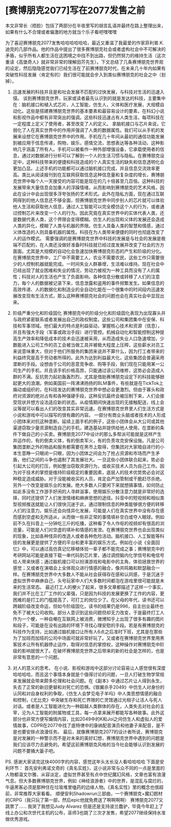 # [赛博朋克2077]写在2077发售之前

本文非常长（捂脸）包括了两部分在半夜里写的胡言乱语并最终在路上整理出来，如果有什么不合理或者偏激的地方就当个乐子看吧嘿嘿嘿

为了喜迎赛博朋克2077发售哈哈哈哈哈哈，最近又重温了我最爱的作家菲利普.K.迪克的几部作品。他的作品中提出了很多赛博朋克社会或者虚构社会中不可解决的矛盾，似乎所有人都生活在这困境之中找不到出路，但仍然努力的维持生活（这次重读《高堡奇人》就非常非常的理解田芥先生）。下文总结了几条赛博朋克世界观的设定，然后隐隐感觉我们已经生活在了前赛博朋克时代，在未来几十年内如果有突破性科技发展（肯定有的）我们很可能就会步入到类似赛博朋克的社会之中（划掉）。

1.	迅速发展的科技并且是和社会发展不匹配的过快发展，与科技对生活的迅速入侵。
谈到赛博朋克世界，玩家或读者最先认识到的就是发达的科技，主要集中在：脑机接口和植入式芯片，人工智能，仿生人，义体和医疗发展，大规模自动化。这些是搭建赛博朋克世界的基本要素和最容易设计的要素，在科幻小说和影视作品中都有非常突出的强调。这些科技迅速占有人类生活，每项科技在一定程度上定义了使用者，甚至改变了人的定义。
拿脑机接口与芯片来说，它弱化了人在真实世界中的作用并强调了人类的数据属性。我们可以从手机的发展来设想它在赛博朋克世界中的作用。手机在几十年间从最初的通信功能发展到被应用于信息传递，购物，娱乐，感情交流，思想表达等各种活动，这种影响几乎涵盖了所有人。手机可以被看作一种外部增强设备，它承载使用者的信息，通过对数据进行分析可以了解到一个人的生活习惯与隐私。在赛博朋克设定中，这种科技带来的便捷和科技造成的个人真实生活的缺失和信息透明化会更加凸显。上述手机的功能都可以通过脑机接口完成，并且信息交流效率更高。类比从阅读报刊到在互联网获取信息这种信息量和复杂度的增长，赛博朋克世界中每个人一天接受的内容可能是现在的几十倍甚至几百倍。这种科技的发展带来大量信息会加重人的浮躁情绪，从而影响到赛博朋克的艺术风格，因此在设计中会出现很多浮夸张扬的艺术形式。此外在隐私方面，现在通过互联网得到的他人信息还不够全面，但赛博朋克世界中同步别人的芯片就可以体验他人生活和获取他人信息，通过人工智能可以完全模仿这个人的行为，或者通过控制芯片来改变一个人的行为。因此究竟在真实世界中的实体代表人类，还是数据代表人类，这个界限会变得模糊。仿生人的出现和义体的发展还会造成人类的异化，模糊了人类与机器的界限。仿生人具备人类的智慧和情感，通过义体改造的人则具备机器的属性。科技在为人类带来便捷的同时也彻底改变了人的运作模式。
需要强调的是赛博朋克世界中科技的发展是与社会的发展是极端不匹配的，在人类还没做好准备时科技就已经过度发展并改变了社会的方方面面。尤其是大规模的自动化会急速加快赛博朋克形态的产生和阶级的分化。在赛博朋克世界中，工厂中不需要工人，农业不需要农民，这些工作只需要很少的人控制机器就能完成。一时间失业人群暴增，生活难以维持。现在社会中已经出现了就业困难和失业的情况，劳动力被视为一种工具而没有了人的属性；科技对人的生活也产生了负面影响，各种信息分散或转移了人们的注意力，每个人的数据被记录下来，信息泄露和盗用的事件频繁发生。如果信息的高效传递、人的数据化和制造业的全自动化能在一个很集中的时间段内迅速发展改变现有生活方式，那么这种赛博朋克社会的问题也会在真实社会中显现出来。


2.	阶级严重分化和阶级固化
赛博朋克中的阶级分化和阶级固化表现为出现寡头并与政府紧密联系或者发展出自己的政权制度。这些公司和集团集中在安保、科技和军事领域。他们最大的特点是利益驱动，掌握核心技术和资源（信息），并且有强大手段（军事或政治手段）进行管控。机械自动化和智能控制这种提高生产效率和降低成本的技术会迅速被采用，从而造成失业人口急速增加，少数能进入公司工作的员工会被当做工具并被极大程度上压榨，这些薪水对员工来说意味重大，但对于他们所服务的集团来说并不算什么，因为打工者带来的利益终究是高于劳动者所得的。此外为达到利益最大化，这些集团会普遍采用垄断的手段。设想由于公司的恶意竞争收、购等手段，我们现在只能用某一公司生产的手机，并且该手机价格高昂，只能通过该公司维修，这势必会造成人群的不满。反抗势力起初轰轰烈烈，尤其是借助赛博朋克设定下的科技能够掀起更大的浪潮。例如美国前一阵沸沸扬扬的BLM事件，有些就是在TickTok上煽动或组织的，在科技发达的赛博朋克世界中想必会更激烈。但由于寡头和政府对资源的绝对占有和各种强硬手段，这种反抗最终会被压制下来，人们会接受现状并想方设法适应新的状态。从疫情期间快速出现的无接触配送，线上会议等就可以看出人们的改变其实非常迅速。在赛博朋克世界里人们生活方式是小说和游戏中可以描写的很有趣的内容。
一部分有商业头脑或者技术的人形成小团体来对抗这种垄断。延续上面手机的例子，这些小团体会从大公司或其他渠道窃取少量资源制造自己的手机，建造基站并提供给他人使用，在垄断的条件下做自己的小买卖。赛博朋克2077中设计的那么多帮派可能就是这样产生并运作的，有的倒卖义体，有的倒卖军火，有的负责攻克安保设施。凡是公司集团垄断之外的物品和服务都需要在黑市上取得，但集团对大家暗自进行的小本生意睁一只眼闭一只眼，因为小团体之间会为了抢占资源和市场而产生矛盾，他们之间的斗争也遏制了其发展壮大。一旦这些小团体联合起来，势必会引起大公司的打压，例如整治窃取资源行为，或收买技术人员为自己工作。因为对于技术的掌控是维持阶级稳定的重要因素，底层人的技术优势势必会对这种稳定造成威胁。对于没能被收买的人员，肯定会严加管制或干脆赶尽杀绝。
另外一个改变是娱乐业的发展。绝大多数人只要闲下来就想搞事情，如何防止如此多没有工作游手好闲的人寻衅滋事，使用娱乐分散注意力就是非常好的选择，同时还提供了人们发泄情绪和麻痹思想的途径。抖音中的短视频和相似类型视频推送就能让人们很快沉迷于此，通过限制信息的种类能够很方便的转移人们的注意力。娱乐还会向怪异化发展，可能是人们在真实世界中没有存在感而感到空虚和无所适从，从而做一些非正常的事情填补空白或夺人眼球。例如前不久在抖音上一分钟吃三斤的吃播，这种看了令人作呕的视频却有很高的浏览量，可能是人们对空虚的填补和情感的发泄。在赛博朋克世界也会出现类似的现象，比如各种怪异的改造人或者各种危险活动。脑机接口、人工智能等科技的发展更是提供了方便的平台和更丰富的娱乐方式。例如在小说《全面回忆》中，可以通过高仿真记忆移植体验一辈子都不能完成之事；赛博朋克中的考研网站可能是直接下载一串代码到芯片里，通过调控脑内化学信号和电信号给人带来快感；通过脑机接口可以扮演游戏和电影中的主角，体验拯救世界的感觉；又或者在演唱会上全体观众进行情感的融合，像共鸣箱和默瑟融合一样。在赛博朋克世界中大多数人不能从社会获得存在感和认同感，于是沉迷于虚拟世界中麻痹自己，头号玩家中人们大多数时间都泡在游戏里很可能就是未来的生活常态。
最近打工人的梗火了起来，很多文章都描述了这样一个事实，我们并不比在工厂工作的父辈强，只是因为科技的发展更换了工作的内容，更困难的是打工的门槛提高了，可打工的岗位少了。在父母的年代，读书还可以跨越阶级改变命运，但如今阶级固化，读书的结果仍是996，自主创业最终也免不了被大公司收购。部分人意识到这些问题但却无力改变，于是最终打工人作为一个梗，一种自嘲在互联网上被消费，微博知乎上出现了很多有趣的图片和段子，可能是在没有出路的环境下寻找心理安慰的手段。若是有赛博朋克的科技作为支持，比如通过脑机接口让所有人6点之后准时下班，尤其是在那些为了加班而加班的公司中场面可就非常好玩了。又或者在赛博朋克世界里用黑客技术让所有机器停止运作，取得对信息的掌控权，这种操作对赛博朋克中阶级的影响就很大了。在破坏赛博朋克世界之后带来的新的社会是怎样的，也是非常有意思的一个问题。
	
3.	对人的意义的思考。
在小说、影视和游戏中这部分讨论容易让人感觉很有深度哈哈哈哈，而且这个事情本身就是个值得讨论的问题，一旦人打破生物学常规来发展就会带来颇多伦理和社会问题。在《副本》中通过芯片让人得到永生，失去了正常的新旧更替和对死亡的恐惧。《银翼杀手2049》中仿生人对身份的认同和对自身权利的争取，《仿生人会梦见电子羊吗》中人类思想情感的融合和控制，《尤比克》中突破生存和死亡界限的亡灵馆通过光相子让活人与死人对话。或者是人工智能进化为一种超越人类群体的存在，人类失去对社会的主宰，沦为人工智能的附属物或工具，每一点拿来展开都能写各种故事。此外这部分也非常方便写煽情内容，比如2049中的K和Joi之间仿生人和虚拟人的爱情故事，CDPR在2077中找了底特律中的康纳配音演员和他妻子来配音，是不是也要安排点浪漫任务。
最后，就像赛博朋克2077的设计者所说，赛博朋克是对发展的一种警示而不是对未来的美好幻想，赛博朋克世界中遇到的问题是我们应该尽力去避免的。希望这前赛博朋克风格的当今社会能够认识到发展的问题不要捅大篓子吧。

PS. 感谢大家读完这快4000字的内容，感觉这年头太长没人看哈哈哈哈
下面是安利环节：
首先安利弗诺文奇的《真名实姓》，这小说非常与众不同的一点是里面的人物都温文尔雅、从容淡定，虚拟世界甚至有点中世纪魔幻风格，文章也富有浪漫气息。但大多数赛博朋克世界，例如《神经浪游者》中的世界，是混乱与腐烂的，牛逼黑客必须是那种住在垃圾堆里嗑药的边缘人物。《真名实性》里的概念也很超前，非常推荐大家看看。
顺便安利Shadowrun三部曲，一个赛博朋克+魔幻题材的CRPG（我只玩了第一部，然后epic他就免费送了啊啊啊啊）
赛博朋克2077又跳票了...... 我哭了我想见Judy Alvarez 但是还是支持波兰蠢驴，毕竟今年赶上了线上办公和次世代主机的公布，巫师3也跳了三次才发售，希望2077继续保持水准做优秀游戏。

